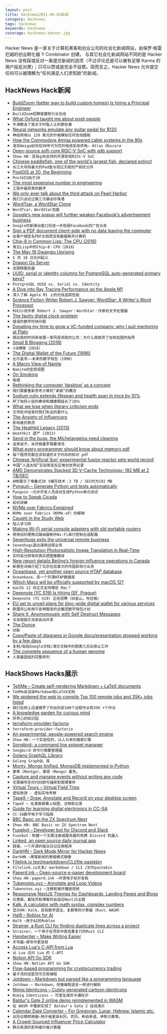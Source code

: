 ```yaml
---
layout: post
title: Hacknews2021-06-01新闻
category: Hacknews
tags: hacknews
keywords: hacknews
coverage: hacknews-banner.jpg
---
```


Hacker News 是一家关于计算机黑客和创业公司的社会化新闻网站，由保罗·格雷厄姆的创业孵化器 Y Combinator 创建。
与其它社会化新闻网站不同的是 Hacker News 没有踩或反对一条提交新闻的选项（不过评论还是可以被有足够 Karma 的用户投反对票）；只可以赞或是完全不投票。简而言之，Hacker News 允许提交任何可以被理解为“任何满足人们求知欲”的新闻。

## HackNews Hack新闻


- [BuildZoom (better way to build custom homes) Is hiring a Principal Engineer](https://jobs.lever.co/buildzoom)
- `BuildZoom招聘使建筑行业在线`
- [What Oxford taught me about posh people](https://unherd.com/2021/05/what-oxford-taught-me-about-posh-people/)
- `牛津教会了我关于时髦人士的那些事`
- [Neural networks emulate any guitar pedal for $120](https://hackaday.com/2021/05/30/neural-networks-emulate-any-guitar-pedal-for-120/)
- `神经网络以 120 美元的价格模拟任何吉他踏板`
- [How the Commodore Amiga powered cable systems in the 90s](https://www.atlasobscura.com/articles/how-the-commodore-amiga-powered-your-cable-system-in-the-90s)
- `准将Amiga如何在90年代为您的电缆系统供电– Atlas Obscura`
- [Open-source soft-core RISC-V SoC with gdb support](https://github.com/stnolting/neorv32)
- `Show HN：具有gdb支持的开源软核RISC-V SoC`
- [Chinese paddlefish, one of the world's largest fish, declared extinct](https://www.nationalgeographic.com/animals/article/chinese-paddlefish-one-of-largest-fish-extinct?loggedin=true)
- `长江大坝将最大的Pad鱼与现已灭绝的产卵区分开`
- [PostGIS at 20, the Beginning](http://blog.cleverelephant.ca/2021/05/postgis-20-years.html)
- `PostGIS始于20`
- [The most expensive number in engineering](https://surjan.substack.com/p/the-most-expensive-number-in-engineering)
- `工程中最昂贵的数字`
- [We only ever talk about the third attack on Pearl Harbor](https://www.butwhatfor.com/admiral-yarnell-and-an-attack-on-pearl-harbor/)
- `我们只谈论过第三次袭击珍珠港`
- [WordTsar, a WordStar Clone](http://wordtsar.ca/)
- `WordTsar，WordStar克隆`
- [Google’s new popup will further weaken Facebook’s advertisement business](https://thebigtech.substack.com/p/googles-new-popup-will-further-weaken)
- `Google的新弹出窗口将进一步削弱Facebook的广告业务`
- [Sign a PDF document client-side with no data leaving the computer](https://observablehq.com/@tomlarkworthy/sign-a-pdf)
- `在客户端签名PDF文档而没有数据离开计算机`
- [Chip-8 in Common Lisp: The CPU (2016)](https://stevelosh.com/blog/2016/12/chip8-cpu/)
- `常见Lisp中的Chip-8：CPU（2016）`
- [The May 18 Gwangju Uprising](https://www.datasecretslox.com/index.php/topic,3506.0.html?PHPSESSID=d15c31b38395146f6e114073ff5a02d1)
- `5 月 18 日光州起义`
- [Dragon Go Server](https://www.dragongoserver.net/)
- `龙围棋服务器`
- [UUID, serial or identity columns for PostgreSQL auto-generated primary keys?](https://www.cybertec-postgresql.com/en/uuid-serial-or-identity-columns-for-postgresql-auto-generated-primary-keys/)
- `PostgreSQL UUID vs. Serial vs. Identity`
- [A Dive into Ray Tracing Performance on the Apple M1](https://www.willusher.io/graphics/2020/12/20/rt-dive-m1)
- `深入了解 Apple M1 上的光线追踪性能`
- [Science Fiction Writer Robert J. Sawyer: WordStar: A Writer's Word Processor](https://www.sfwriter.com/wordstar.htm)
- `科幻小说作家 Robert J. Sawyer：WordStar：作家的文字处理器`
- [The faulty digital clock problem](https://andersource.dev/2021/04/29/faulty_digital_clock.html)
- `错误的数字时钟问题`
- [Donating my time to grow a VC-funded company: why I quit mentoring at Plato](https://blog.pragmaticengineer.com/quit-mentoring-at-plato/)
- `捐出我的时间来发展一家风投资助的公司：为什么我放弃了在柏拉图的指导`
- [Small B Blogging (2018)](https://tomcritchlow.com/2018/02/23/small-b-blogging/)
- `小B博客（2018）`
- [The Digital Wallet of the Future (1996)](https://buffalonews.com/news/the-digital-wallet-of-the-future/article_321a88e4-5141-5640-bab6-a616afeb7872.html)
- `比尔盖茨——未来的数字钱包（1996）`
- [A Macro View of Nanite](https://www.elopezr.com/a-macro-view-of-nanite/)
- `Nanite的宏观视图`
- [On Smoking](https://annagat.substack.com/p/on-smoking)
- `吸烟`
- [Rethinking the computer ‘desktop’ as a concept](https://onezero.medium.com/the-document-metaphor-desktop-gui-doesnt-work-anymore-d276271bfa40)
- `我们需要重新思考计算机“桌面”的概念`
- [Sodium rutin extends lifespan and health span in mice by 10%](https://pubmed.ncbi.nlm.nih.gov/33555034/)
- `芦丁钠将小鼠的寿命和健康期延长了10％`
- [What we lose when literary criticism ends](https://thewalrus.ca/what-we-lose-when-literary-criticism-ends/)
- `文学批评结束时我们失去的是什么`
- [The Anxiety of Influencers](https://harpers.org/archive/2021/06/tiktok-house-collab-house-the-anxiety-of-influencers/)
- `影响者的焦虑`
- [The Heathkit Legacy (2013)](https://people.ohio.edu/postr/bapix/HLegacy.htm)
- `Heathkit 遗产 (2013)`
- [Send in the bugs, the Michelangelos need cleaning](https://www.nytimes.com/2021/05/30/arts/bacteria-cleaning-michelangelo-medici-restoration.html)
- `送来虫子，米开朗基罗需要清洗`
- [What every programmer should know about memory pdf](https://www.gwern.net/docs/cs/2007-drepper.pdf)
- `每个程序员都应该知道的关于内存的知识 pdf`
- [Chinese ‘Artificial Sun’ experimental fusion reactor sets world record](https://nation.com.pk/29-May-2021/chinese-artificial-sun-experimental-fusion-reactor-sets-world-record-for-superheated-plasma-time)
- `中国“人造太阳”实验聚变反应堆创世界纪录`
- [AMD Demonstrates Stacked 3D V-Cache Technology: 192 MB at 2 TB/SEC](https://www.anandtech.com/show/16725/amd-demonstrates-stacked-vcache-technology-2-tbsec-for-15-gaming)
- `AMD展示了堆叠式3D V缓存技术：2 TB / SEC时为192 MB`
- [Pynguin – Generate Python unit tests automatically](https://github.com/se2p/pynguin)
- `Pynguin –允许开发人员自动生成Python单元测试`
- [How to Speak Cicada](https://www.insidescience.org/news/how-speak-cicada)
- `如何讲蝉`
- [NVMe over Fabrics Explained](https://blog.westerndigital.com/nvme-of-explained/)
- `NVMe over Fabrics（NVMe-oF）的解释`
- [Caught in the Study Web](https://every.to/cybernaut/caught-in-the-study-web)
- `陷入学习网`
- [Making Wi-Fi serial console adapters with old portable routers](https://sagacioussuricata.com/posts/openwrt-serial-bridge/)
- `使用旧的便携式路由器制作Wi-Fi串行控制台适配器`
- [Sevenhugs exits the universal remote business](https://support.sevenhugs.com/t/35hfcvg)
- `Sevenhugs退出通用远程业务`
- [High-Resolution Photorealistic Image Translation in Real-Time](https://www.louisbouchard.ai/4k-image-translation-in-real-time/)
- `实时高分辨率的真实感图像翻译`
- [New report details Beijing’s foreign influence operations in Canada](https://www.theglobeandmail.com/politics/article-new-report-details-beijings-foreign-influence-operations-in-canada/)
- `新报告详细介绍了北京在加拿大的外国影响力业务`
- [Oceanbase, yet another open source HTAP database](https://github.com/oceanbase/oceanbase)
- `Oceanbase，另一个开源HTAP数据库`
- [Which Macs will be officially supported by macOS 12?](https://eclecticlight.co/2021/06/01/which-macs-will-be-officially-supported-by-macos-12/)
- `macOS 12 将正式支持哪些 Mac？`
- [Deepnote (YC S19) Is Hiring (SF, Prague)](https://deepnote.com/join-us)
- `Deepnote (YC S19) 正在招聘（旧金山，布拉格）`
- [EU set to unveil plans for bloc-wide digital wallet for various services](https://www.reuters.com/business/finance/eu-set-unveil-plans-bloc-wide-digital-wallet-ft-2021-06-01/)
- `欧盟将公布用于各种服务的全集团数字钱包计划`
- [Share It, Anomymously with Self Destruct Messages](https://www.pastenow.me/create)
- `与自我毁灭消息自动共享`
- [The Dunce](https://slantbooks.com/close-reading/essays/the-dunce/)
- `邓斯`
- [Copy/Paste of diagrams in Google docs/presentation stopped working by a few days](item?id=27351855)
- `复制/粘贴Google文档/演示文稿中的图表几天后停止工作`
- [The complete sequence of a human genome](https://www.biorxiv.org/content/10.1101/2021.05.26.445798v1)
- `人类基因组的完整序列`


## HackShows Hacks展示

- [ TeXMe – Create self-rendering Markdown + LaTeX documents](https://github.com/susam/texme)
- `TeXMe自渲染Markdown和LaTeX文档`
- [ We spidered the web to compile Top 100 remote jobs and 35K+ jobs listed](https://remotists.com/top100_remotejobs/)
- `我们在网上迅速搜罗了列出的前100个远程作业和35K +个作业`
- [ A knowledge garden for curious mind](https://innos.io?s=HN)
- `好奇心的知识园`
- [ terraform-provider-factorio](https://github.com/efokschaner/terraform-provider-factorio)
- `terraform-provider-factorio`
- [ An experimental, people-powered search engine](https://ninfex.com/hello)
- `Show HN：一个实验性的，以人为本的搜索引擎`
- [ Songbird- a command line snippet manager](https://www.npmjs.com/package/songbird-cli)
- `Songbird-命令行摘要管理器`
- [ Golang GraphQL Library](https://github.com/getoutreach/goql)
- `Golang GraphQL 库`
- [ Monty, Mongo tinified. MongoDB implemented in Python](https://github.com/davidlatwe/montydb)
- `蒙蒂（Montgo），蒙哥（Mongo）着色。`
- [ Capture and manage events without writing any code](https://www.auditbite.com/)
- `无需编写任何代码即可捕获和管理事件`
- [ Virtual Tours – Virtual Field Trips](https://gez.la)
- `虚拟旅游 - 虚拟实地考察`
- [ TapeX – Draw, Annotate and Record on your desktop screen](https://tapex.app)
- `TapeX – 在桌面屏幕上绘图、注释和记录`
- [ Guide for learning digital electronics in CC-SA](http://learn.circuitverse.org)
- `CC-SA数字电子学习指南`
- [ BBC Basic on the ZX Spectrum Next](http://www.breakintoprogram.co.uk/projects/spectrum-next-projects/bbc-basic-for-the-spectrum-next-introduction)
- `Show HN: BBC Basic on ZX Spectrum Next`
- [ Fusebot – Developer bot for Discord and Slack](https://fusebot.io/)
- `Fusebot：构建一个无需注册或服务器的免费 Discord 机器人`
- [ Linked, an open source daily journal app](https://github.com/muc-dev/linked)
- `链接，一个开源的每日日记应用程序`
- [ DarkHN – Dark Mode Mirror for Hacker News](https://darkhn.herokuapp.com/)
- `DarkHN –黑客新闻的黑暗模式镜像`
- [ Filelink.io text/markddown/CLI/file pastebin](https://filelink.io)
- `Filelink.io文本/ markddown / CLI /文件pastebin`
- [ Paperd.ink – Open-source e-paper development board](https://paperd.ink)
- `Show HN：paperd.ink –开源电子纸开发板`
- [ Tubenotes.xyz – Annotate and Loop Videos](https://tubenotes.xyz/)
- `Tubenotes.xyz –注释和循环播放视频`
- [ Responsive NextJS Themes for Dashboards, Landing Pages and Blogs](https://creativedesignsguru.com/category/nextjs/)
- `仪表板，着陆页和博客的自适应NextJS主题`
- [ Kalk, A calculator with math syntax, complex numbers](https://kalk.strct.net)
- `显示HN：Kalk，具有数学语法，复数等的计算器（Rust，WASM）`
- [ Hal9 – Roblox for AI](https://hal9.ai/)
- `Hal9 –用于AI的Roblox`
- [ Strainer, a Rust CLI for finding duplicate lines across a project](https://github.com/brundonsmith/strainer)
- `Strainer，一个用于在项目中查找重复行的Rust CLI`
- [ Handwriter – Make Writing Easier](https://github.com/sherlockdoyle/Handwriter)
- `手写器–使写作更容易`
- [ Access Lua's C-API from Lua](https://git.sr.ht/~shakna/multilua)
- `从 Lua 访问 Lua 的 C-API`
- [ Notion API Go SDK](https://github.com/jomei/notionapi)
- `Show HN：Notion API Go SDK`
- [ Flow-based programming for cryptocurrency trading](https://mirotomi.com/flow)
- `基于流的加密货币交易编程`
- [ Jotdown – Markdown but parsed like a programming language](https://jotdown.online/)
- `Jotdown – Markdown，但像编程语言一样进行解析`
- [ Nimiq Identicons – Cutely generated cartoon identicons](https://github.com/nimiq/identicons)
- `Nimiq Identicons – 可爱生成的卡通标识`
- [ Baldur's Gate 2 online demo reimplemented in WASM](https://personal-1094.web.app/gemrb.html)
- `在 WASM 中重新实现了 Baldur's Gate 2 在线演示`
- [ Calendar Date Converter – For Gregorian, Lunar, Hebrew, Islamic etc.](https://stephenweixu.github.io/calendar-converter)
- `日历日期转换器–用于格里高利历，农历，希伯来语，伊斯兰教等。`
- [ A Crowd-Sourced Influencer Price Calculator](https://collabstr.com/influencer-price-calculator)
- `群众来源的影响者价格计算器`

